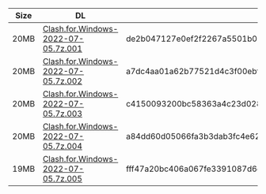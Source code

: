 |    Size   |     DL  | sha512sum |
|  ---  |  ---  |  ---  |
| 20MB | [Clash.for.Windows-2022-07-05.7z.001](https://cdn.jsdelivr.net/gh/mainians/cfw_m1@main/Clash.for.Windows-2022-07-05.7z.001) | de2b047127e0ef2f2267a5501b055d79c7c2112c8397d2a548c47fa266ed5a94b1298fb5b6eb16258317c2341feab8131d6a29a905aa46fb0533c6004cce925f |
| 20MB | [Clash.for.Windows-2022-07-05.7z.002](https://cdn.jsdelivr.net/gh/mainians/cfw_m1@main/Clash.for.Windows-2022-07-05.7z.002) | a7dc4aa01a62b77521d4c3f00ebf07484bcb00559080bd2509f8fe6caebe0ace59dcf76fe7f30534265c4119aaa6d9232c4bec751e82ee1b6e5c32b57f2f96b1 |
| 20MB | [Clash.for.Windows-2022-07-05.7z.003](https://cdn.jsdelivr.net/gh/mainians/cfw_m1@main/Clash.for.Windows-2022-07-05.7z.003) | c4150093200bc58363a4c23d0286e44270dfa1ccfa5cdd77025bd13c10a747560d635566975c805d5762c7245a7ba6c4e51573598b4e8f48853697031666ea09 |
| 20MB | [Clash.for.Windows-2022-07-05.7z.004](https://cdn.jsdelivr.net/gh/mainians/cfw_m1@main/Clash.for.Windows-2022-07-05.7z.004) | a84dd60d05066fa3b3dab3fc4e6226dda5484a38fd7a8e9fe54fbb21d2e171c9cb7c2a9586281e90acadaef554db2e7e388f34d1add000b6e379176bef29924e |
| 19MB | [Clash.for.Windows-2022-07-05.7z.005](https://cdn.jsdelivr.net/gh/mainians/cfw_m1@main/Clash.for.Windows-2022-07-05.7z.005) | fff47a20bc406a067fe3391087d6e130a6f0ba0ee38b86c4edc9fd3ed312c7b0efcb2bab2080df5a6cdd4932d94adf11cf0016fe6cf1b796677dd355500252db |
